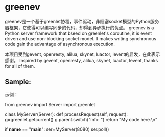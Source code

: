 greenev
=======

greenev是一个基于greenlet协程，事件驱动，非阻塞socket模型的Python服务器框架，它使得可以编写同步的代码，却得到异步执行的优点。
greenev is a Python server framework that bseed on greenlet's coroutine, it is event driven and use non-blocking socket model. It makes writing synchronous code gain the advantage of asynchronous execution.

本项目受到gevent, openresty, alilua, skynet, luactor, levent的启发，在此表示感谢。
Inspired by gevent, openresty, alilua, skynet, luactor, levent, thanks for all of them.

Sample:
---
示例：

from greenev import Server
import greenlet

class MyServer(Server):
    def processRequest(self, request):
        g=greenlet.getcurrent()
        g.parent.switch("Info: ")
        return "My code here.\n"

if __name__ == "__main__":
    ser=MyServer(8080)
    ser.poll()
